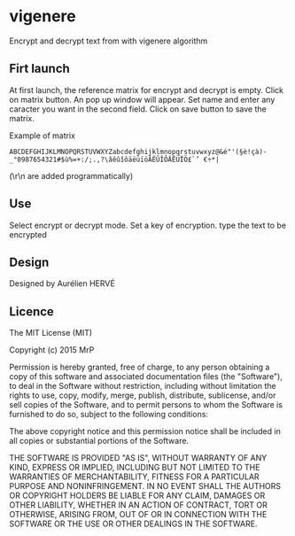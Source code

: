 # vigenere
Encrypt and decrypt text from with vigenere algorithm

## Firt launch
At first launch, the reference matrix for encrypt and decrypt is empty.
Click on matrix button. An pop up window will appear.
Set name and enter any caracter you want in the second field.
Click on save button to save the matrix.

Example of matrix
```text
ABCDEFGHIJKLMNOPQRSTUVWXYZabcdefghijklmnopqrstuvwxyz@&é"'(§è!çà)-_°0987654321#$ù%=+:/;.,?\âêûîôäëüïöÂÊÛÎÔÄËÜÏÖ£`’ €÷*|
```
(\r\n are added programmatically)

## Use
Select encrypt or decrypt mode.
Set a key of encryption.
type the text to be encrypted

## Design
Designed by Aurélien HERVÉ

## Licence
The MIT License (MIT)

Copyright (c) 2015 MrP

Permission is hereby granted, free of charge, to any person obtaining a copy
of this software and associated documentation files (the "Software"), to deal
in the Software without restriction, including without limitation the rights
to use, copy, modify, merge, publish, distribute, sublicense, and/or sell
copies of the Software, and to permit persons to whom the Software is
furnished to do so, subject to the following conditions:

The above copyright notice and this permission notice shall be included in all
copies or substantial portions of the Software.

THE SOFTWARE IS PROVIDED "AS IS", WITHOUT WARRANTY OF ANY KIND, EXPRESS OR
IMPLIED, INCLUDING BUT NOT LIMITED TO THE WARRANTIES OF MERCHANTABILITY,
FITNESS FOR A PARTICULAR PURPOSE AND NONINFRINGEMENT. IN NO EVENT SHALL THE
AUTHORS OR COPYRIGHT HOLDERS BE LIABLE FOR ANY CLAIM, DAMAGES OR OTHER
LIABILITY, WHETHER IN AN ACTION OF CONTRACT, TORT OR OTHERWISE, ARISING FROM,
OUT OF OR IN CONNECTION WITH THE SOFTWARE OR THE USE OR OTHER DEALINGS IN THE
SOFTWARE.
